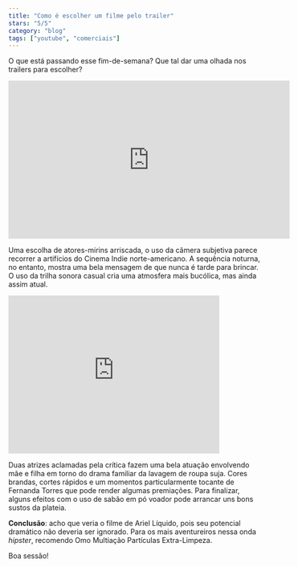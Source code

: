```yaml
---
title: "Como é escolher um filme pelo trailer"
stars: "5/5"
category: "blog"
tags: ["youtube", "comerciais"]
---
```

O que está passando esse fim-de-semana? Que tal dar uma olhada nos trailers para escolher?

<iframe width="560" height="315" src="https://www.youtube.com/embed/sIHC1Qw90as" frameborder="0" allowfullscreen></iframe>

Uma escolha de atores-mirins arriscada, o uso da câmera subjetiva parece recorrer a artifícios do Cinema Indie norte-americano. A sequência noturna, no entanto, mostra uma bela mensagem de que nunca é tarde para brincar. O uso da trilha sonora casual cria uma atmosfera mais bucólica, mas ainda assim atual.

<iframe width="420" height="315" src="https://www.youtube.com/embed/JlCwViMzxkQ" frameborder="0" allowfullscreen></iframe>

Duas atrizes aclamadas pela crítica fazem uma bela atuação envolvendo mãe e filha em torno do drama familiar da lavagem de roupa suja. Cores brandas, cortes rápidos e um momentos particularmente tocante de Fernanda Torres que pode render algumas premiações. Para finalizar, alguns efeitos com o uso de sabão em pó voador pode arrancar uns bons sustos da plateia.

**Conclusão**: acho que veria o filme de Ariel Líquido, pois seu potencial dramático não deveria ser ignorado. Para os mais aventureiros nessa onda _hipster_, recomendo Omo Multiação Partículas Extra-Limpeza.

Boa sessão!
